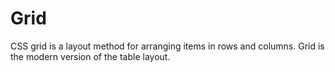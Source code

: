 # Grid

CSS grid is a layout method for arranging items in rows and columns. Grid is the modern version of the table layout.
